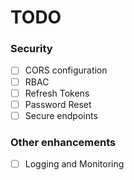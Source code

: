 # TODO


### Security

- [ ] CORS configuration 
- [ ] RBAC
- [ ] Refresh Tokens
- [ ] Password Reset
- [ ] Secure endpoints

### Other enhancements
- [ ] Logging and Monitoring
